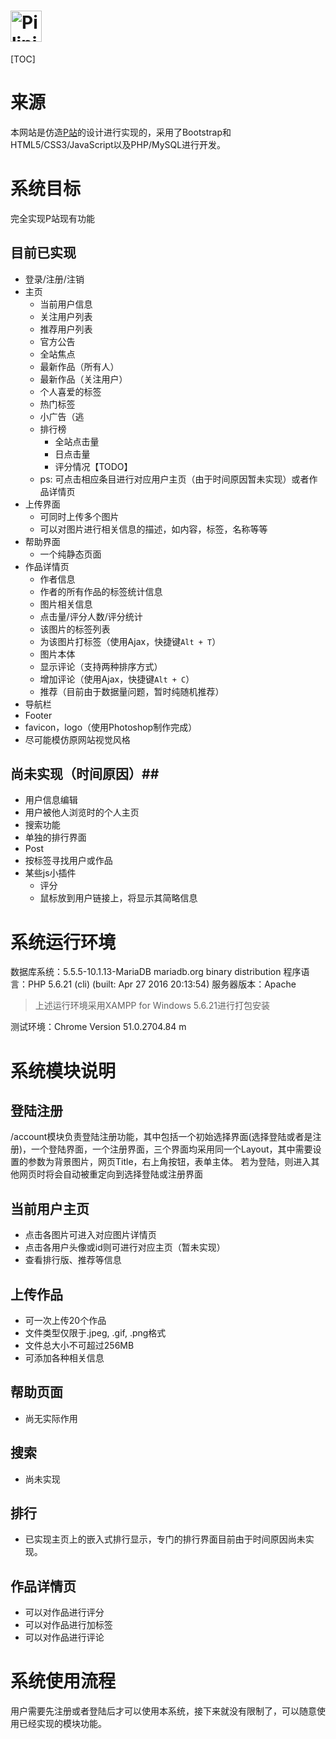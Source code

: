 # <img src="img/logo.png" alt="Pilipili" style="height:50px"> #
[TOC]
# 来源
本网站是仿造<a href="http://www.pixiv.net/">P站</a>的设计进行实现的，采用了Bootstrap和HTML5/CSS3/JavaScript以及PHP/MySQL进行开发。
# 系统目标 #
完全实现P站现有功能
## 目前已实现 ##
* 登录/注册/注销
* 主页
    - 当前用户信息
    - 关注用户列表
    - 推荐用户列表
    - 官方公告
    - 全站焦点
    - 最新作品（所有人）
    - 最新作品（关注用户）
    - 个人喜爱的标签
    - 热门标签
    - 小广告（逃
    - 排行榜
        + 全站点击量
        + 日点击量
        + 评分情况【TODO】
    - ps: 可点击相应条目进行对应用户主页（由于时间原因暂未实现）或者作品详情页
* 上传界面
    - 可同时上传多个图片
    - 可以对图片进行相关信息的描述，如内容，标签，名称等等
* 帮助界面
    - 一个纯静态页面
* 作品详情页
    - 作者信息
    - 作者的所有作品的标签统计信息
    - 图片相关信息
    - 点击量/评分人数/评分统计
    - 该图片的标签列表
    - 为该图片打标签（使用Ajax，快捷键<code>Alt + T</code>）
    - 图片本体
    - 显示评论（支持两种排序方式）
    - 增加评论（使用Ajax，快捷键<code>Alt + C</code>）
    - 推荐（目前由于数据量问题，暂时纯随机推荐）
* 导航栏
* Footer
* favicon，logo（使用Photoshop制作完成）
* 尽可能模仿原网站视觉风格

## 尚未实现（时间原因）##
* 用户信息编辑
* 用户被他人浏览时的个人主页
* 搜索功能
* 单独的排行界面
* Post
* 按标签寻找用户或作品
* 某些js小插件
    - 评分
    - 鼠标放到用户链接上，将显示其简略信息

# 系统运行环境 #
数据库系统：5.5.5-10.1.13-MariaDB mariadb.org binary distribution
程序语言：PHP 5.6.21 (cli) (built: Apr 27 2016 20:13:54)
服务器版本：Apache
>上述运行环境采用XAMPP for Windows 5.6.21进行打包安装

测试环境：Chrome Version 51.0.2704.84 m

# 系统模块说明
## 登陆注册 ##
/account模块负责登陆注册功能，其中包括一个初始选择界面(选择登陆或者是注册)，一个登陆界面，一个注册界面，三个界面均采用同一个Layout，其中需要设置的参数为背景图片，网页Title，右上角按钮，表单主体。
若为登陆，则进入其他网页时将会自动被重定向到选择登陆或注册界面

## 当前用户主页 ##
* 点击各图片可进入对应图片详情页
* 点击各用户头像或id则可进行对应主页（暂未实现）
* 查看排行版、推荐等信息

## 上传作品 ##
* 可一次上传20个作品
* 文件类型仅限于.jpeg, .gif, .png格式
* 文件总大小不可超过256MB
* 可添加各种相关信息

## 帮助页面 ##
* 尚无实际作用

## 搜索 ##
* 尚未实现

## 排行 ##
* 已实现主页上的嵌入式排行显示，专门的排行界面目前由于时间原因尚未实现。

## 作品详情页 ##
* 可以对作品进行评分
* 可以对作品进行加标签
* 可以对作品进行评论


# 系统使用流程
用户需要先注册或者登陆后才可以使用本系统，接下来就没有限制了，可以随意使用已经实现的模块功能。

